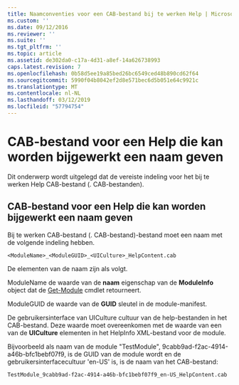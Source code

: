 ```yaml
---
title: Naamconventies voor een CAB-bestand bij te werken Help | Microsoft Docs
ms.custom: ''
ms.date: 09/12/2016
ms.reviewer: ''
ms.suite: ''
ms.tgt_pltfrm: ''
ms.topic: article
ms.assetid: de302da0-c17a-4d31-a8ef-14a626738993
caps.latest.revision: 7
ms.openlocfilehash: 0b58d5ee19a85bed26bc6549ced48b890cd62f64
ms.sourcegitcommit: 5990f04b8042ef2d8e571bec6d5b051e64c9921c
ms.translationtype: MT
ms.contentlocale: nl-NL
ms.lasthandoff: 03/12/2019
ms.locfileid: "57794754"
---
```

# <a name="how-to-name-an-updatable-help-cab-file"></a>CAB-bestand voor een Help die kan worden bijgewerkt een naam geven

Dit onderwerp wordt uitgelegd dat de vereiste indeling voor het bij te werken Help CAB-bestand (. CAB-bestanden).

## <a name="how-to-name-an-updatable-help-cab-file"></a>CAB-bestand voor een Help die kan worden bijgewerkt een naam geven

Bij te werken CAB-bestand (. CAB-bestand)-bestand moet een naam met de volgende indeling hebben.

`<ModuleName>_<ModuleGUID>_<UICulture>_HelpContent.cab`

De elementen van de naam zijn als volgt.

ModuleName de waarde van de **naam** eigenschap van de **ModuleInfo** object dat de [Get-Module](/powershell/module/Microsoft.PowerShell.Core/Get-Module) cmdlet retourneert.

ModuleGUID de waarde van de **GUID** sleutel in de module-manifest.

De gebruikersinterface van UICulture cultuur van de help-bestanden in het CAB-bestand. Deze waarde moet overeenkomen met de waarde van een van de **UICulture** elementen in het HelpInfo XML-bestand voor de module.

Bijvoorbeeld als naam van de module "TestModule", 9cabb9ad-f2ac-4914-a46b-bfc1bebf07f9, is de GUID van de module wordt en de gebruikersinterfacecultuur 'en-US' is, is de naam van het CAB-bestand:

`TestModule_9cabb9ad-f2ac-4914-a46b-bfc1bebf07f9_en-US_HelpContent.cab`